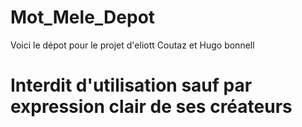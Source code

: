 # Mot_Mele_Depot
Voici le dépot pour le projet d'eliott Coutaz et Hugo bonnell
# Interdit d'utilisation sauf par expression clair de ses créateurs

